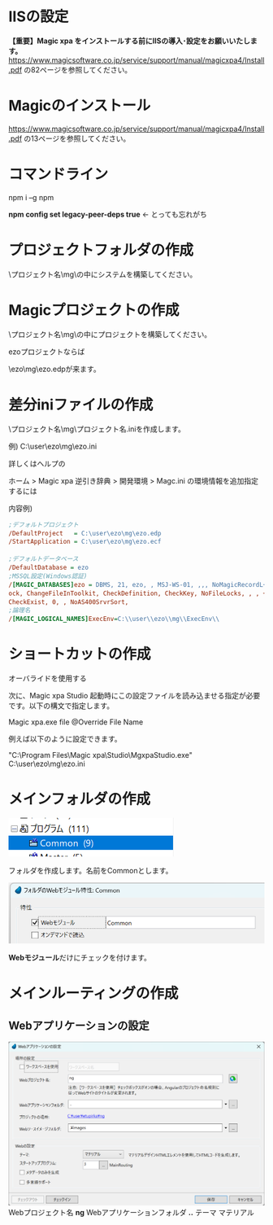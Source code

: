 # IISの設定
**【重要】Magic xpa をインストールする前にIISの導入･設定をお願いいたします。**
https://www.magicsoftware.co.jp/service/support/manual/magicxpa4/Install.pdf
の82ページを参照してください。

# Magicのインストール

https://www.magicsoftware.co.jp/service/support/manual/magicxpa4/Install.pdf
の13ページを参照してください。


# コマンドライン
npm i –g npm

**npm config set legacy-peer-deps true** ← とっても忘れがち


# プロジェクトフォルダの作成
\プロジェクト名\mg\の中にシステムを構築してください。

# Magicプロジェクトの作成
\プロジェクト名\mg\の中にプロジェクトを構築してください。

ezoプロジェクトならば

\ezo\mg\ezo.edpが来ます。

# 差分iniファイルの作成

\プロジェクト名\mg\プロジェクト名.iniを作成します。

例) C:\user\ezo\mg\ezo.ini

詳しくはヘルプの

ホーム > Magic xpa 逆引き辞典 > 開発環境 > Magc.ini の環境情報を追加指定するには

内容例)

```ini
;デフォルトプロジェクト
/DefaultProject   = C:\user\ezo\mg\ezo.edp
/StartApplication = C:\user\ezo\mg\ezo.ecf

;デフォルトデータベース
/DefaultDatabase = ezo
;MSSQL設定(Windows認証)
/[MAGIC_DATABASES]ezo = DBMS, 21, ezo, , MSJ-WS-01, ,,, NoMagicRecordL+
ock, ChangeFileInToolkit, CheckDefinition, CheckKey, NoFileLocks, , , +
CheckExist, 0, , NoAS400SrvrSort,
;論理名
/[MAGIC_LOGICAL_NAMES]ExecEnv=C:\\user\\ezo\\mg\\ExecEnv\\
```





# ショートカットの作成
オーバライドを使用する

次に、Magic xpa Studio 起動時にこの設定ファイルを読み込ませる指定が必要です。以下の構文で指定します。

Magic xpa.exe file @Override File Name

例えば以下のように設定できます。

"C:\Program Files\Magic xpa\Studio\MgxpaStudio.exe" C:\user\ezo\mg\ezo.ini


# メインフォルダの作成
![](imgs/image.png.png)

フォルダを作成します。名前をCommonとします。

![](imgs/2023-06-02-16-30-51.png)

**Webモジュール**だけにチェックを付けます。

# メインルーティングの作成




## Webアプリケーションの設定
![](imgs/2023-06-01-15-16-20.png)
Webプロジェクト名 **ng**
Webアプリケーションフォルダ **..**
テーマ マテリアル
